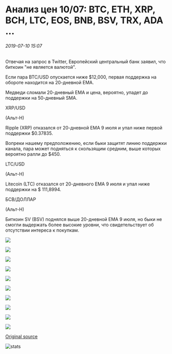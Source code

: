 # Анализ цен 10/07: BTC, ETH, XRP, BCH, LTC, EOS, BNB, BSV, TRX, ADA ...

###### 2019-07-10 15:07

Отвечая на запрос в Twitter, Европейский центральный банк заявил, что биткоин "не является валютой".

Если пара BTC/USD опускается ниже $12,000, первая поддержка на обороте находится на 20-дневной EMA.

Медведи сломали 20-дневный EMA и цена, вероятно, упадет до поддержки на 50-дневный SMA.

XRP/USD

(Альт-Н)

Ripple (XRP) отказался от 20-дневной EMA 9 июля и упал ниже первой поддержки $0.37835.

Вопреки нашему предположению, если быки защитят линию поддержки канала, пара может подняться к скользящим средним, выше которых вероятно ралли до $450.

LTC/USD

(Альт-Н)

Litecoin (LTC) отказался от 20-дневного EMA 9 июля и упал ниже поддержки на $ 111,8994.

БСВ/ДОЛЛАР

(Альт-Н)

Биткоин SV (BSV) поднялся выше 20-дневной EMA 9 июля, но быки не смогли выдержать более высокие уровни, что свидетельствует об отсутствии интереса к покупкам.

![](https://s3.cointelegraph.com/storage/uploads/view/8df933303debfc3c57ca9e1591841fcd.png)

![](https://s3.cointelegraph.com/storage/uploads/view/1f5e628d334314cbd11f64a5577d926f.png)

![](https://s3.cointelegraph.com/storage/uploads/view/7f1e9f1e16bec091c0a0195cb7df6a52.png)

![](https://s3.cointelegraph.com/storage/uploads/view/6b479e0f47d175521890909b075836a9.png)

![](https://s3.cointelegraph.com/storage/uploads/view/1ccce30c151aefb2cd3be0be9f9a67a9.png)

![](https://s3.cointelegraph.com/storage/uploads/view/e8c7817013cf91adc99ad4c4f15838f1.png)

![](https://s3.cointelegraph.com/storage/uploads/view/56e9a519da59b23c32a4b397266e87a2.png)

![](https://s3.cointelegraph.com/storage/uploads/view/3df0e90a4129c5bbf34142b379c460f5.png)

![](https://s3.cointelegraph.com/storage/uploads/view/212e5fa73a972401502a26dffeda4998.png)

![](https://s3.cointelegraph.com/storage/uploads/view/0a7d8b23bbb25d6530858af174058ae8.png)

[Original source](https://cointelegraph.com/news/price-analysis-10-07-btc-eth-xrp-bch-ltc-eos-bnb-bsv-trx-ada)

![stats](https://c.statcounter.com/11760860/0/a89fa40b/1/ "stats")